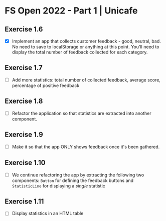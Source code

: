 # FS Open 2022 - Part 1 | Unicafe

## Exercise 1.6

-[x] Implement an app that collects customer feedback - good, neutral, bad. No need to save to localStorage or anything at this point. You'll need to display the total number of feedback collected for each category.

## Exercise 1.7

-[ ] Add more statistics: total number of collected feedback, average score, percentage of positive feedback

## Exercise 1.8

-[ ] Refactor the application so that statistics are extracted into another component.

## Exercise 1.9

-[ ] Make it so that the app ONLY shows feedback once it's been gathered.

## Exercise 1.10

-[ ] We continue refactoring the app by extracting the following two components: `Button` for defining the feedback buttons and `StatisticLine` for displaying a _single_ statistic

## Exercise 1.11

-[ ] Display statistics in an HTML table
